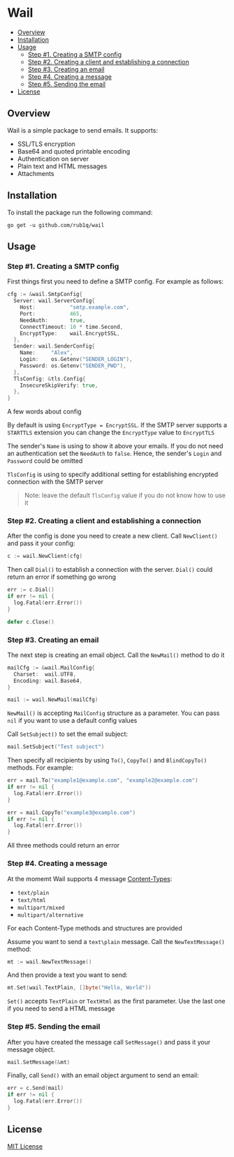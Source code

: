 # Wail
* [Overview](#overview)
* [Installation](#installation)
* [Usage](#usage)
  * [Step #1. Creating a SMTP config](#step-1-creating-a-smtp-config)
  * [Step #2. Creating a client and establishing a connection]([#step-2-creating-a-client-and-establishing-a-connection)
  * [Step #3. Creating an email](#step-3-creating-an-email)
  * [Step #4. Creating a message](#step-4-creating-a-message)
  * [Step #5. Sending the email](#step-5-sending-the-email)
* [License](#license)

## Overview
Wail is a simple package to send emails. It supports: 
* SSL/TLS encryption
* Base64 and quoted printable encoding
* Authentication on server
* Plain text and HTML messages
* Attachments

## Installation 
To install the package run the following command:

```
go get -u github.com/rub1q/wail
```
## Usage 
### Step #1. Creating a SMTP config

First things first you need to define a SMTP config. For example as follows:
```Go
cfg := &wail.SmtpConfig{
  Server: wail.ServerConfig{
    Host:           "smtp.example.com",
    Port:           465,
    NeedAuth:       true,
    ConnectTimeout: 10 * time.Second,
    EncryptType:    wail.EncryptSSL,
  },
  Sender: wail.SenderConfig{
    Name:     "Alex",
    Login:    os.Getenv("SENDER_LOGIN"),
    Password: os.Getenv("SENDER_PWD"),
  },
  TlsConfig: &tls.Config{
    InsecureSkipVerify: true,
  },
}
```
A few words about config

By default is using `EncryptType = EncryptSSL`. If the SMTP server supports a `STARTTLS` extension you can change the `EncryptType` value to `EncryptTLS`

The sender's `Name` is using to show it above your emails. If you do not need an authentication set the `NeedAuth` to `false`. Hence, the sender's `Login` and `Password` could be omitted

`TlsConfig` is using to specify additional setting for establishing encrypted connection with the SMTP server

> Note: leave the default `TlsConfig` value if you do not know how to use it

### Step #2. Creating a client and establishing a connection

After the config is done you need to create a new client. Call `NewClient()` and pass it your config: 

```Go
c := wail.NewClient(cfg)
```

Then call `Dial()` to establish a connection with the server. `Dial()` could return an error if something go wrong
```Go
err := c.Dial()
if err != nil {
  log.Fatal(err.Error())
}

defer c.Close()
```

### Step #3. Creating an email
The next step is creating an email object. Call the `NewMail()` method to do it

```Go
mailCfg := &wail.MailConfig{
  Charset:  wail.UTF8,
  Encoding: wail.Base64,
}

mail := wail.NewMail(mailCfg)
```
`NewMail()` is accepting `MailConfig` structure as a parameter. You can pass `nil` if you want to use a default config values

Call `SetSubject()` to set the email subject:
```Go
mail.SetSubject("Test subject")
```

Then specify all recipients by using `To()`, `CopyTo()` and `BlindCopyTo()` methods. For example:
```Go
err = mail.To("example1@example.com", "example2@example.com")
if err != nil {
  log.Fatal(err.Error())
}

err = mail.CopyTo("example3@example.com")
if err != nil {
  log.Fatal(err.Error())
}
```

All three methods could return an error

### Step #4. Creating a message

At the momemt Wail supports 4 message [Content-Types](https://en.wikipedia.org/wiki/MIME): 
* `text/plain`
* `text/html`
* `multipart/mixed`
* `multipart/alternative`

For each Content-Type methods and structures are provided 

Assume you want to send a `text\plain` message. Call the `NewTextMessage()` method: 
```Go
mt := wail.NewTextMessage()
```

And then provide a text you want to send: 
```Go
mt.Set(wail.TextPlain, []byte("Hello, World"))
```

`Set()` accepts `TextPlain` or `TextHtml` as the first parameter. Use the last one if you need to send a HTML message

### Step #5. Sending the email

After you have created the message call `SetMessage()` and pass it your message object.

```Go
mail.SetMessage(&mt)
```

Finally, call `Send()` with an email object argument to send an email:

```Go
err = c.Send(mail)
if err != nil {
  log.Fatal(err.Error())
}
```

## License

[MIT License](https://github.com/rub1q/wail/blob/master/LICENSE)
